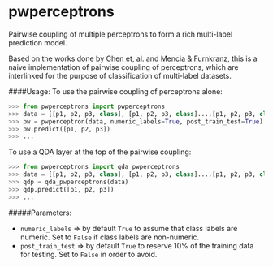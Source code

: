 pwperceptrons
=============
Pairwise coupling of multiple perceptrons to form a rich multi-label prediction model.

Based on the works done by [Chen et, al.](http://www.contrib.andrew.cmu.edu/~fchen1/On_Locally_Linear_Classification_by_Pairwise_Coupling.pdf) and [Mencia & Furnkranz](https://www.ke.tu-darmstadt.de/~juffi/publications/ijcnn-08.pdf), this is a naive implementation of pairwise coupling of perceptrons, which are interlinked for the purpose of classification of multi-label datasets.

####Usage:
To use the pairwise coupling of perceptrons alone:
```python
>>> from pwperceptrons import pwperceptrons
>>> data = [[p1, p2, p3, class], [p1, p2, p3, class]....[p1, p2, p3, class]]
>>> pw = pwperceptron(data, numeric_labels=True, post_train_test=True)
>>> pw.predict([p1, p2, p3])
>>> ...
```
To use a QDA layer at the top of the pairwise coupling:
```python
>>> from pwperceptrons import qda_pwperceptrons
>>> data = [[p1, p2, p3, class], [p1, p2, p3, class]....[p1, p2, p3, class]]
>>> qdp = qda_pwperceptrons(data)
>>> qdp.predict([p1, p2, p3])
>>> ...
```
#####Parameters:
* `numeric_labels` => by default `True` to assume that class labels are numeric. Set to `False` if class labels are non-numeric.
* `post_train_test` => by default `True` to reserve 10% of the training data for testing. Set to `False` in order to avoid.
